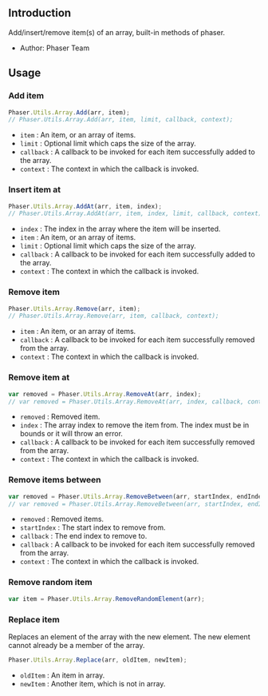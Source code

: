 
## Introduction

Add/insert/remove item(s) of an array, built-in methods of phaser.

- Author: Phaser Team

## Usage

### Add item

```javascript
Phaser.Utils.Array.Add(arr, item);
// Phaser.Utils.Array.Add(arr, item, limit, callback, context);
```

- `item` : An item, or an array of items.
- `limit` : Optional limit which caps the size of the array.
- `callback` : A callback to be invoked for each item successfully added to the array.
- `context` : The context in which the callback is invoked.

### Insert item at

```javascript
Phaser.Utils.Array.AddAt(arr, item, index);
// Phaser.Utils.Array.AddAt(arr, item, index, limit, callback, context);
```

- `index` : The index in the array where the item will be inserted.
- `item` : An item, or an array of items.
- `limit` : Optional limit which caps the size of the array.
- `callback` : A callback to be invoked for each item successfully added to the array.
- `context` : The context in which the callback is invoked.

### Remove item

```javascript
Phaser.Utils.Array.Remove(arr, item);
// Phaser.Utils.Array.Remove(arr, item, callback, context);
```

- `item` : An item, or an array of items.
- `callback` : A callback to be invoked for each item successfully removed from the array.
- `context` : The context in which the callback is invoked.

### Remove item at 

```javascript
var removed = Phaser.Utils.Array.RemoveAt(arr, index);
// var removed = Phaser.Utils.Array.RemoveAt(arr, index, callback, context);
```

- `removed` : Removed item.
- `index` : The array index to remove the item from. The index must be in bounds or it will throw an error.
- `callback` : A callback to be invoked for each item successfully removed from the array.
- `context` : The context in which the callback is invoked.

### Remove items between

```javascript
var removed = Phaser.Utils.Array.RemoveBetween(arr, startIndex, endIndex);
// var removed = Phaser.Utils.Array.RemoveBetween(arr, startIndex, endIndex, callback, context);
```

- `removed` : Removed items.
- `startIndex` : The start index to remove from.
- `callback` : The end index to remove to.
- `callback` : A callback to be invoked for each item successfully removed from the array.
- `context` : The context in which the callback is invoked.

### Remove random item

```javascript
var item = Phaser.Utils.Array.RemoveRandomElement(arr);
```

### Replace item

Replaces an element of the array with the new element. The new element cannot already be a member of the array.

```javascript
Phaser.Utils.Array.Replace(arr, oldItem, newItem);
```

- `oldItem` : An item in array.
- `newItem` : Another item, which is not in array.